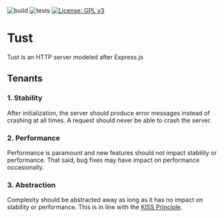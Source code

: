 ![build](https://github.com/TylerCorkill/tust-server/actions/workflows/build.yml/badge.svg)
![tests](https://github.com/TylerCorkill/tust-server/actions/workflows/tests.yml/badge.svg)
[![License: GPL v3](https://img.shields.io/badge/License-GPLv3-blue.svg)](https://www.gnu.org/licenses/gpl-3.0)

# Tust
Tust is an HTTP server modeled after Express.js

## Tenants
### 1. Stability
After initialization, the server should produce error messages instead of crashing at all times. A request should never be able to crash the server.

### 2. Performance
Performance is paramount and new features should not impact stability or performance. That said, bug fixes may have impact on performance occasionally.

### 3. Abstraction
Complexity should be abstracted away as long as it has no impact on stability or performance. This is in line with the [KISS Principle](https://en.wikipedia.org/wiki/KISS_principle).

